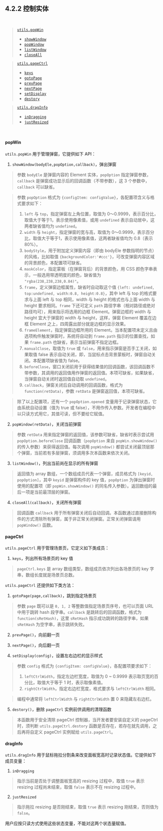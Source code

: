 4.2.2 控制实体
-------------

&nbsp;

> [`utils.popWin`](#4.2.2.!pop_win)
> - [`showWindow`](#4.2.2.!show_window)
> - [`popWindow`](#4.2.2.!pop_window)
> - [`listWindow`](#4.2.2.!list_window)
> - [`closeAll`](#4.2.2.!close_all)

> [`utils.pageCtrl`](#4.2.2.!page_ctrl)
> - [`keys`](#4.2.2.!keys)
> - [`gotoPage`](#4.2.2.!goto_page)
> - [`prevPage`](#4.2.2.!prev_page)
> - [`nextPage`](#4.2.2.!next_page)
> - [`setDisplay`](#4.2.2.!set_display)
> - [`destory`](#4.2.2.!destory)

> [`utils.dragInfo`](#4.2.2.!drag_info)
> - [`inDragging`](#4.2.2.!in_dragging)
> - [`justResized`](#4.2.2.!just_resized)

&nbsp;

#### <a name="pop_win"></a>popWin

`utils.popWin` 用于管理弹窗，它提供如下 API：

1) <a name="show_window"></a>`showWindow(bodyEle,popOption,callback)`，弹出弹窗

> 参数 `bodyEle` 是弹窗内容的 Element 实体，`popOption` 指定弹窗参数，`callback` 是弹窗成功显示后的回调函数（不带参数），这 3 个参数中，`callback` 可以缺省。

> 参数 `popOption` 格式为 `{configItem: configValue}`，各配置项含义与格式要求如下：
> 1. `left` 与 `top`，指定弹窗左上角位置，取值为 0～0.9999，表示百分比，取值大于等于1，表示使用像素值，或用 `undefined` 表示自动居中，这两者缺省值均为 `undefined`。
> 2. `width` 与 `height`，指定弹窗的宽与高，取值为 0～0.9999，表示百分比，取值大于等于1，表示使用像素值，这两者缺省值均为 0.8（表示 80%）。
> 3. `bodyStyle`，用于附加定义弹窗内容（即由 bodyEle 参数指明的节点）的风格，比如取值 `{backgroundColor:'#ccc'}`，可改变弹窗内容区域的背景颜色，本配置项可缺省。
> 4. `maskColor`，指定蒙板（在弹窗背后）的背景颜色，用 CSS 颜色字串表示，一般选用带透明度的颜色，缺省值为 `"rgba(238,238,238,0.84)"`。
> 5. `frame`，定义弹窗边框属性，缺省时自动取这个值 `{left: undefined, top:undefined, width:0.8, height:0.8}`，其中 left 与 top 的格式要求与上面 left 与 top 相同，width 与 height 的格式也与上面 width 与 height 要求相同。`frame` 下还可定义 `path` 路径字串（相对路径或绝对路径均可），用来指示将选用的边框 Element。弹窗边框的 width 与 height 宜大于弹窗的 width 与 height，这样，弹窗 Element 覆盖在边框 Element 之上，四周露出部分就是边框的显示效果。
> 6. `frameElement`，指定弹窗边框所用的 Element。当本配置项未定义且由选项构件触发弹窗时，系统将自动到 `frame.path` 指示的位置查找，如果 `frame.path` 也缺省，表示当前弹窗不指定边框。
> 7. `manualClose`，取值为 `true` 或 `false`，用来指示弹窗是否手工关闭，如果取值 false 表示自动关闭，即，当鼠标点击背景蒙板时，弹窗自动关闭。本配置项缺省值为 false。
> 8. `beforeClose`，窗口关闭前用于获得结果值的回调函数，该回调函数不带参数，其调用的返回值用作弹窗的返回值。本项可缺省，如果缺省，当弹窗自动关闭时返回值自动取 `undefined`。
> 9. `callback`，弹窗关闭后自动调用的回调函数，格式为 `function(retData)`，参数 `retData` 是弹窗返回值，本项可缺省。

> 除了以上配置项，还有一个 `popOption.opened` 变量用于记录弹窗状态，它由系统自动设置（值为 true 或 false），不用作传入参数。开发者在编程中以只读方式用它，其值可读，但不要给它赋值。

2) <a name="pop_window"></a>`popWindow(retData)`，关闭当前弹窗

> 参数 `retData` 用来指定弹窗的返回值，该参数可缺省，缺省时表示尝试用 `popOption.beforeClose` 回调函数（`popOption` 来自 `popWin.showWindow()` 的传入参数）来获得返回值。每次调用 `popWindow()` 都尝试关闭最顶层那个弹窗，当前若有多层弹窗，须调用多次本函数来依次关闭。

3) <a name="list_window"></a>`listWindow()`，列出当前尚在显示的所有弹窗

> 返回值为 array 数组，一个数组成员代表一个弹窗，成员格式为 `[keyid, popOption]`，其中 `keyid` 是弹窗构件的 key 值，`popOption` 为弹出弹窗时使用的配置项（即 `popWin.showWindow()` 的同名传入参数）。返回数组的最后一项是当前最顶层的弹窗。

4) <a name="close_all"></a>`closeAll(callback)`，关闭所有弹窗

> 回调函数 `callback` 用于所有弹窗关闭后自动回调。本函数通过直接删除构件的方式清除所有弹窗，属于非正常关闭弹窗。正常关闭弹窗请用 `popWindow()` 函数。

#### <a name="page_ctrl"></a>pageCtrl

`utils.pageCtrl` 用于管理场景页，它定义如下类成员：

1) <a name="keys"></a>`keys`，列出所有场景页的 key 值

> `pageCtrl.keys` 是 array 数组类型，数组成员依次列出各场景页的 key 字串，数组长度就是场景页总数。

`utils.pageCtrl` 还提供如下类方法：

1) <a name="goto_page"></a>`gotoPage(page,callback)`，跳到指定场景页

> 参数 `page` 既可以是 `0, 1, 2` 等整数值指定场景页序号，也可以页面 URL 中用于跳转 hash 段字串。`callback` 是跳转后的回调函数，格式为 `function(sRetHash)`，这里 `sRetHash` 指示成功跳转的路径字串，如果 `sRetHash` 为空字串，表示跳转失败。

2) <a name="prev_page"></a>`prevPage()`，向前翻一页

3) <a name="next_page"></a>`nextPage()`，向后翻一页

4) <a name="set_display"></a>`setDisplay(config)`，设置左右边栏的显示样式

> 参数 `config` 格式为 `{configItem: configValue}`，各配置项要求如下：
> 1. `leftCtrlWidth`，指定左边栏宽度，取值为 0 ~ 0.9999 表示取页宽的百分比，取值大于等于 1 时，表示取像素值。
> 2.  `rightCtrlWidth`，指定右边栏宽度，格式要求与 `leftCtrlWidth` 相同。

> 编程中通常将 `leftCtrlWidth` 与 `rightCtrlWidth` 置 0 来隐藏左右边栏。

5) <a name="destory"></a>`destory()`，删除 `pageCtrl` 实例前供调用的清理函数

> 本函数用于安全清除 pageCtrl 控制器，当开发者要安装自定义的 pageCtrl 时，须判断 `utils.pageCtrl.destory` 函数是否存在，若存在就先调用，之后再将自定义 pageCtrl 实例赋给 `utils.pageCtrl`。

#### <a name="drag_info"></a>dragInfo

`utils.dragInfo` 用于鼠标拖拉分割条来改变面板宽高时记录状态值。它提供如下成员变量：

1) <a name="in_dragging"></a>`inDragging`

> 指示当前是否处于调整面板宽高的 resizing 过程中，取值 `true` 表示 resizing 过程尚未结束，取值 `false` 表示不在 resizing 过程中。

2) <a name="just_resized"></a>`justResized`

> 指示拖拉 resizing 是否刚结束，取值 `true` 表示 resizing 刚结束，否则值为 `false`。

用户应按只读方式使用这些状态变量，不能对这两个状态量赋值。

<div class="rewgt-mdref" path=".rewgt.book_top"></div>

&nbsp;
